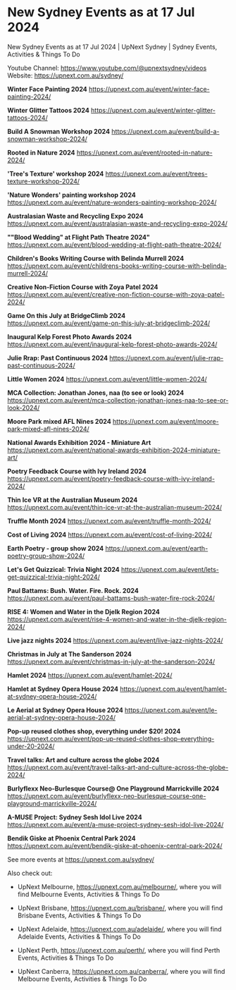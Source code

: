 # New Sydney Events as at 17 Jul 2024
New Sydney Events as at 17 Jul 2024 | UpNext Sydney | Sydney Events, Activities &amp; Things To Do

Youtube Channel: https://www.youtube.com/@upnextsydney/videos 
Website: https://upnext.com.au/sydney/


**Winter Face Painting 2024**
 https://upnext.com.au/event/winter-face-painting-2024/

**Winter Glitter Tattoos 2024**
 https://upnext.com.au/event/winter-glitter-tattoos-2024/

**Build A Snowman Workshop 2024**
 https://upnext.com.au/event/build-a-snowman-workshop-2024/

**Rooted in Nature 2024**
 https://upnext.com.au/event/rooted-in-nature-2024/

**'Tree's Texture' workshop 2024**
 https://upnext.com.au/event/trees-texture-workshop-2024/

**'Nature Wonders' painting workshop 2024**
 https://upnext.com.au/event/nature-wonders-painting-workshop-2024/

**Australasian Waste and Recycling Expo 2024**
 https://upnext.com.au/event/australasian-waste-and-recycling-expo-2024/

**""Blood Wedding" at Flight Path Theatre 2024"**
 https://upnext.com.au/event/blood-wedding-at-flight-path-theatre-2024/

**Children's Books Writing Course with Belinda Murrell 2024**
 https://upnext.com.au/event/childrens-books-writing-course-with-belinda-murrell-2024/

**Creative Non-Fiction Course with Zoya Patel 2024**
 https://upnext.com.au/event/creative-non-fiction-course-with-zoya-patel-2024/

**Game On this July at BridgeClimb 2024**
 https://upnext.com.au/event/game-on-this-july-at-bridgeclimb-2024/

**Inaugural Kelp Forest Photo Awards 2024**
 https://upnext.com.au/event/inaugural-kelp-forest-photo-awards-2024/

**Julie Rrap: Past Continuous 2024**
 https://upnext.com.au/event/julie-rrap-past-continuous-2024/

**Little Women 2024**
 https://upnext.com.au/event/little-women-2024/

**MCA Collection: Jonathan Jones, naa (to see or look) 2024**
 https://upnext.com.au/event/mca-collection-jonathan-jones-naa-to-see-or-look-2024/

**Moore Park mixed AFL Nines 2024**
 https://upnext.com.au/event/moore-park-mixed-afl-nines-2024/

**National Awards Exhibition 2024 - Miniature Art**
 https://upnext.com.au/event/national-awards-exhibition-2024-miniature-art/

**Poetry Feedback Course with Ivy Ireland 2024**
 https://upnext.com.au/event/poetry-feedback-course-with-ivy-ireland-2024/

**Thin Ice VR at the Australian Museum 2024**
 https://upnext.com.au/event/thin-ice-vr-at-the-australian-museum-2024/

**Truffle Month 2024**
 https://upnext.com.au/event/truffle-month-2024/

**Cost of Living 2024**
 https://upnext.com.au/event/cost-of-living-2024/

**Earth Poetry - group show 2024**
 https://upnext.com.au/event/earth-poetry-group-show-2024/

**Let's Get Quizzical: Trivia Night 2024**
 https://upnext.com.au/event/lets-get-quizzical-trivia-night-2024/

**Paul Battams: Bush. Water. Fire. Rock. 2024**
 https://upnext.com.au/event/paul-battams-bush-water-fire-rock-2024/

**RISE 4: Women and Water in the Djelk Region 2024**
 https://upnext.com.au/event/rise-4-women-and-water-in-the-djelk-region-2024/

**Live jazz nights 2024**
 https://upnext.com.au/event/live-jazz-nights-2024/

**Christmas in July at The Sanderson 2024**
 https://upnext.com.au/event/christmas-in-july-at-the-sanderson-2024/

**Hamlet 2024**
 https://upnext.com.au/event/hamlet-2024/

**Hamlet at Sydney Opera House 2024**
 https://upnext.com.au/event/hamlet-at-sydney-opera-house-2024/

**Le Aerial at Sydney Opera House 2024**
 https://upnext.com.au/event/le-aerial-at-sydney-opera-house-2024/

**Pop-up reused clothes shop, everything under $20! 2024**
 https://upnext.com.au/event/pop-up-reused-clothes-shop-everything-under-20-2024/

**Travel talks: Art and culture across the globe 2024**
 https://upnext.com.au/event/travel-talks-art-and-culture-across-the-globe-2024/

**Burlyflexx Neo-Burlesque Course@ One Playground Marrickville 2024**
 https://upnext.com.au/event/burlyflexx-neo-burlesque-course-one-playground-marrickville-2024/

**A-MUSE Project: Sydney Sesh Idol Live 2024**
 https://upnext.com.au/event/a-muse-project-sydney-sesh-idol-live-2024/

**Bendik Giske at Phoenix Central Park 2024**
 https://upnext.com.au/event/bendik-giske-at-phoenix-central-park-2024/



See more events at https://upnext.com.au/sydney/


Also check out:

* UpNext Melbourne, https://upnext.com.au/melbourne/, where you will find Melbourne Events, Activities & Things To Do

* UpNext Brisbane, https://upnext.com.au/brisbane/, where you will find Brisbane Events, Activities & Things To Do

* UpNext Adelaide, https://upnext.com.au/adelaide/, where you will find Adelaide Events, Activities & Things To Do

* UpNext Perth, https://upnext.com.au/perth/, where you will find Perth Events, Activities & Things To Do

* UpNext Canberra, https://upnext.com.au/canberra/, where you will find Melbourne Events, Activities & Things To Do